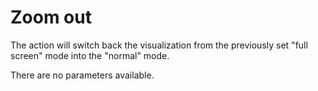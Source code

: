 # Zoom out

The action will switch back the visualization from the previously set "full screen" mode into the "normal" mode.

There are no parameters available.

